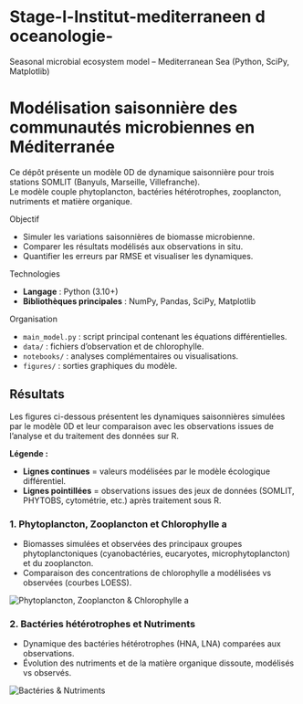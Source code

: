 # Stage-l-Institut-mediterraneen d oceanologie-
Seasonal microbial ecosystem model – Mediterranean Sea (Python, SciPy, Matplotlib)

# Modélisation saisonnière des communautés microbiennes en Méditerranée

Ce dépôt présente un modèle 0D de dynamique saisonnière pour trois stations SOMLIT (Banyuls, Marseille, Villefranche).  
Le modèle couple phytoplancton, bactéries hétérotrophes, zooplancton, nutriments et matière organique.

 Objectif
- Simuler les variations saisonnières de biomasse microbienne.
- Comparer les résultats modélisés aux observations in situ.
- Quantifier les erreurs par RMSE et visualiser les dynamiques.

 Technologies
- **Langage** : Python (3.10+)
- **Bibliothèques principales** : NumPy, Pandas, SciPy, Matplotlib

 Organisation
- `main_model.py` : script principal contenant les équations différentielles.
- `data/` : fichiers d’observation et de chlorophylle.
- `notebooks/` : analyses complémentaires ou visualisations.
- `figures/` : sorties graphiques du modèle.

##  Résultats

Les figures ci-dessous présentent les dynamiques saisonnières simulées par le modèle 0D et leur comparaison avec les observations issues de l’analyse et du traitement des données sur R.  

**Légende :**  
- **Lignes continues** = valeurs modélisées par le modèle écologique différentiel.  
- **Lignes pointillées** = observations issues des jeux de données (SOMLIT, PHYTOBS, cytométrie, etc.) après traitement sous R.  

### 1. Phytoplancton, Zooplancton et Chlorophylle a
- Biomasses simulées et observées des principaux groupes phytoplanctoniques (cyanobactéries, eucaryotes, microphytoplancton) et du zooplancton.  
- Comparaison des concentrations de chlorophylle a modélisées vs observées (courbes LOESS).

![Phytoplancton, Zooplancton & Chlorophylle a](figures/phytozooXchloromêmeehelle.png)

### 2. Bactéries hétérotrophes et Nutriments
- Dynamique des bactéries hétérotrophes (HNA, LNA) comparées aux observations.  
- Évolution des nutriments et de la matière organique dissoute, modélisés vs observés.

![Bactéries & Nutriments](figures/bacterieXnutMO.png)
